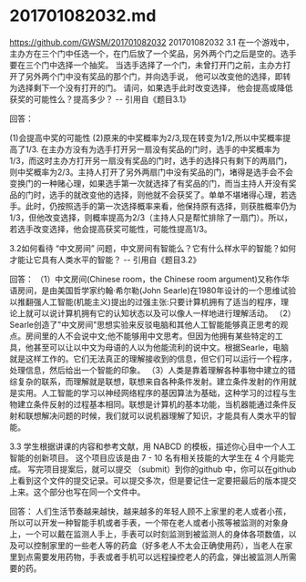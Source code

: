 # 201701082032.md
https://github.com/GWSM/201701082032
201701082032
3.1 在一个游戏中，主办方在三个门中任选一个，在门后放了一个奖品，另外两个门之后是空的。选手要在三个门中选择一个抽奖。 当选手选择了一个门，未曾打开门之前，主办方打开了另外两个门中没有奖品的那个门，并向选手说， 他可以改变他的选择，即转为选择剩下一个没有打开的门。 请问，如果选手此时改变选择， 他会提高或降低获奖的可能性么？提高多少？ -- 引用自《题目3.1》

回答：

(1)会提高中奖的可能性
(2)原来的中奖概率为2/3,现在转变为1/2,所以中奖概率提高了1/3.
在主办方没有为选手打开另一扇没有奖品的门时，选手的中奖概率为1/3，而这时主办方打开另一扇没有奖品的门时，选手的选择只有剩下的两扇门，则中奖概率为2/3。主持人打开了另外两扇门中没有奖品的门，堵得是选手会不会变换门的一种赌心理，如果选手第一次就选择了有奖品的门，而当主持人开没有奖品的门时，选手的就改变他的选择，则他就不会获奖了。单单不堪堵得心理，若选手。此时，仍按照选手的第一次选择概率来看，他保持原有选择，则获胜概率仍为1/3，但他改变选择，则概率提高为2/3（主持人只是帮忙排除了一扇门）。所以，若选手改变选择，他会提高获奖可能性，可能性提高1/3。

3.2如何看待 “中文房间” 问题，中文房间有智能么？它有什么样水平的智能？如何才能让它具有人类水平的智能？ -- 引用自《题目3.2》

回答：
（1）中文房间(Chinese room，the Chinese room argument)又称作华语房间，是由美国哲学家约翰·希尔勒(John Searle)在1980年设计的一个思维试验以推翻强人工智能(机能主义)提出的过强主张:只要计算机拥有了适当的程序，理论上就可以说计算机拥有它的认知状态以及可以像人一样地进行理解活动。
（2）Searle创造了"中文房间"思想实验来反驳电脑和其他人工智能能够真正思考的观点。房间里的人不会说中文;他不能够用中文思考。但因为他拥有某些特定的工具，他甚至可以让以中文为母语的人以为他能流利的说中文。根据Searle，电脑就是这样工作的。它们无法真正的理解接收到的信息，但它们可以运行一个程序，处理信息，然后给出一个智能的印象。
（3）人类是靠着理解各种事物中建立的错综复杂的联系，而理解就是联想，联想来自各种条件发射。建立条件发射的作用就是实用。人工智能的学习以神经网络程序的基因算法为基础，这种学习的过程与生物建立条件反射的过程基本相同。联想是计算机的基本功能，当机器能通过条件反射和联想解决问题的时候，我们就可以说机器理解了知识，才能具有人类水平的智能。

3.3 学生根据讲课的内容和参考文献，用 NABCD 的模板，描述你心目中一个人工智能的创新项目。 这个项目应该是由 7 - 10 名有相关技能的大学生在 4 个月能完成。 写完项目提案后，就可以提交 （submit）到你的github 中，你可以在github 上看到这个文件的提交记录。可以提交多次，但是要记住一定要把最后的版本提交上来。这个部分也写在同一个文件中。

回答：
人们生活节奏越来越快，越来越多的年轻人顾不上家里的老人或者小孩，所以可以开发一种智能手机或者手表，一个带在老人或者小孩等被监测的对象身上，一个可以戴在监测人手上，手表可以时刻监测到被监测人的身体各项数值，以及可以控制家里的一些老人等的药盒（好多老人不太会正确使用药），当老人在家里到点需要发用药物，手表或者手机可以远程操控老人的药盒，弹出被监测人所需要的药。
